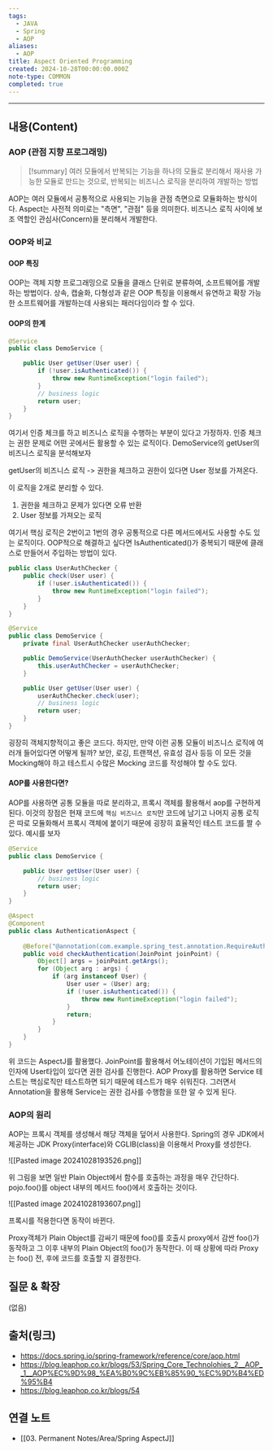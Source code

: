 ```yaml
---
tags:
  - JAVA
  - Spring
  - AOP
aliases:
  - AOP
title: Aspect Oriented Programming
created: 2024-10-28T00:00:00.000Z
note-type: COMMON
completed: true
---
```


----
## 내용(Content)

### AOP (관점 지향 프로그래밍)

>[!summary]
> 여러 모듈에서 반복되는 기능을 하나의 모듈로 분리해서 재사용 가능한 모듈로 만드는 것으로, 반복되는 비즈니스 로직을 분리하여 개발하는 방법

AOP는 여러 모듈에서 공통적으로 사용되는 기능을 관점 측면으로 모듈화하는 방식이다. Aspect는 사전적 의미로는 "측면", "관점" 등을 의미한다. 비즈니스 로직 사이에 보조 역할인 관심사(Concern)을 분리해서 개발한다.

### OOP와 비교

#### OOP 특징

OOP는 객체 지향 프로그래밍으로 모듈을 클래스 단위로 분류하여, 소프트웨어를 개발하는 방법이다. 상속, 캡술화, 다형성과 같은 OOP 특징을 이용해서 유연하고 확장 가능한 소프트웨어를 개발하는데 사용되는 패러다임이라 할 수 있다.

#### OOP의 한계

```java
@Service
public class DemoService {

    public User getUser(User user) {
        if (!user.isAuthenticated()) {
            throw new RuntimeException("login failed");
        }
        // business logic
        return user;
    }
}
```

여기서 인증 체크를 하고 비즈니스 로직을 수행하는 부분이 있다고 가정하자. 인증 체크는 권한 문제로 어떤 곳에서든 활용할 수 있는 로직이다. DemoService의 getUser의 비즈니스 로직을 분석해보자

getUser의 비즈니스 로직 -> 권한을 체크하고 권한이 있다면 User 정보를 가져온다.

이 로직을 2개로 분리할 수 있다.

1. 권한을 체크하고 문제가 있다면 오류 반환
2. User 정보를 가져오는 로직

여기서 핵심 로직은 2번이고 1번의 경우 공통적으로 다른 메서드에서도 사용할 수도 있는 로직이다.
OOP적으로 해결하고 싶다면 IsAuthenticated()가 중복되기 때문에 클래스로 만들어서 주입하는 방법이 있다.

```java
public class UserAuthChecker {
	public check(User user) {
		if (!user.isAuthenticated()) {
			throw new RuntimeException("login failed");
		}
	}
}
```

```java
@Service
public class DemoService {
	private final UserAuthChecker userAuthChecker;

	public DemoService(UserAuthChecker userAuthChecker) {
		this.userAuthChecker = userAuthChecker;
	}

    public User getUser(User user) {
		userAuthChecker.check(user);
        // business logic
        return user;
    }
}
```

굉장히 객체지향적이고 좋은 코드다. 하지만, 만약 이런 공통 모듈이 비즈니스 로직에 여러개 들어있다면 어떻게 될까?
보안, 로깅, 트랜잭션, 유효성 검사 등등 이 모든 것을 Mocking해야 하고 테스트시 수많은 Mocking 코드를 작성해야 할 수도 있다.

#### AOP를 사용한다면?

AOP를 사용하면 공통 모듈을 따로 분리하고, 프록시 객체를 활용해서 aop를 구현하게 된다. 이것의 장점은 현재 코드에 `핵심 비즈니스 로직`만 코드에 남기고 나머지 공통 로직은 따로 모듈화해서 프록시 객체에 붙이기 때문에 굉장히 효율적인 테스트 코드를 짤 수 있다. 예시를 보자

```java
@Service
public class DemoService {

    public User getUser(User user) {
        // business logic
        return user;
    }
}
```

```java
@Aspect
@Component
public class AuthenticationAspect {
    
    @Before("@annotation(com.example.spring_test.annotation.RequireAuthentication)")
    public void checkAuthentication(JoinPoint joinPoint) {
        Object[] args = joinPoint.getArgs();
        for (Object arg : args) {
            if (arg instanceof User) {
                User user = (User) arg;
                if (!user.isAuthenticated()) {
                    throw new RuntimeException("login failed");
                }
                return;
            }
        }
    }
}
```

위 코드는 AspectJ를 활용했다. JoinPoint를 활용해서 어노테이션이 기입된 메서드의 인자에 User타입이 있다면 권한 검사를 진행한다. AOP Proxy를 활용하면 Service 테스트는 핵심로직만 테스트하면 되기 때문에 테스트가 매우 쉬워진다. 그러면서 Annotation을 활용해 Service는 권한 검사를 수행함을 또한 알 수 있게 된다.

### AOP의 원리

AOP는 프록시 객체를 생성해서 해당 객체을 덮어서 사용한다. Spring의 경우 JDK에서 제공하는 JDK Proxy(interface)와 CGLIB(class)을 이용해서 Proxy를 생성한다.

![[Pasted image 20241028193526.png]]

위 그림을 보면 일반 Plain Object에서 함수를 호출하는 과정을 매우 간단하다. pojo.foo()를 object 내부의 메서드 foo()에서 호출하는 것이다.

![[Pasted image 20241028193607.png]]

프록시를 적용한다면 동작이 바뀐다.

Proxy객체가 Plain Object를 감싸기 때문에 foo()를 호출시 proxy에서 감싼 foo()가 동작하고 그 이후 내부의 Plain Object의 foo()가 동작한다. 이 때 상황에 따라 Proxy는 foo() 전, 후에 코드를 호출할 지 결정한다.


## 질문 & 확장

(없음)

## 출처(링크)

- https://docs.spring.io/spring-framework/reference/core/aop.html
- https://blog.leaphop.co.kr/blogs/53/Spring_Core_Technolohies_2__AOP__1__AOP%EC%9D%98_%EA%B0%9C%EB%85%90_%EC%9D%B4%ED%95%B4
- https://blog.leaphop.co.kr/blogs/54

## 연결 노트

- [[03. Permanent Notes/Area/Spring AspectJ]]








